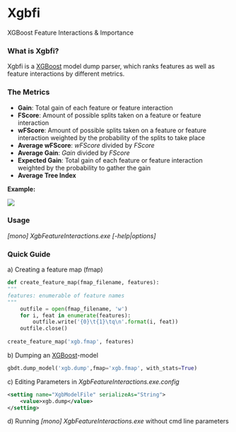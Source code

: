 # Xgbfi
XGBoost Feature Interactions &amp; Importance

### What is Xgbfi?
Xgbfi is a [XGBoost](https://github.com/dmlc/xgboost) model dump parser, which ranks features as well as feature interactions by different metrics. 

### The Metrics
 * **Gain**: Total gain of each feature or feature interaction
 * **FScore**: Amount of possible splits taken on a feature or feature interaction
 * **wFScore**: Amount of possible splits taken on a feature or feature interaction weighted by the probability of the splits to take place
 * **Average wFScore**: *wFScore* divided by *FScore*
 * **Average Gain**: *Gain* divided by *FScore*
 * **Expected Gain**: Total gain of each feature or feature interaction weighted by the probability to gather the gain
 * **Average Tree Index**
 
**Example:**

![](https://raw.githubusercontent.com/Far0n/xgbfi/master/doc/ScoresExample_small.png)

### Usage
*[mono] XgbFeatureInteractions.exe [-help|options]*

### Quick Guide
a) Creating a feature map (fmap)
```python
def create_feature_map(fmap_filename, features):
"""
features: enumerable of feature names
"""
    outfile = open(fmap_filename, 'w')
    for i, feat in enumerate(features):
        outfile.write('{0}\t{1}\tq\n'.format(i, feat))
    outfile.close()
    
create_feature_map('xgb.fmap', features) 
```

b) Dumping an [XGBoost](https://github.com/dmlc/xgboost)-model 
```python
gbdt.dump_model('xgb.dump',fmap='xgb.fmap', with_stats=True)
```

c) Editing Parameters in *XgbFeatureInteractions.exe.config*
```xml
<setting name="XgbModelFile" serializeAs="String">
    <value>xgb.dump</value>
</setting>
```

d) Running *[mono] XgbFeatureInteractions.exe* without cmd line parameters
